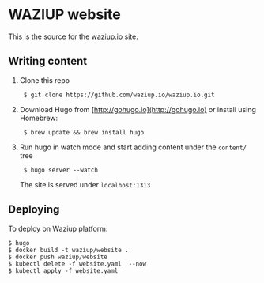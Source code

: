 WAZIUP website
==============

This is the source for the [waziup.io](http://waziup.io) site.

Writing content
---------------

1. Clone this repo

        $ git clone https://github.com/waziup.io/waziup.io.git

2. Download Hugo from [http://gohugo.io](http://gohugo.io) or install using Homebrew:

        $ brew update && brew install hugo

4. Run hugo in watch mode and start adding content under the `content/` tree

        $ hugo server --watch

    The site is served under `localhost:1313`

Deploying
---------

To deploy on Waziup platform:

```
$ hugo
$ docker build -t waziup/website .
$ docker push waziup/website
$ kubectl delete -f website.yaml  --now
$ kubectl apply -f website.yaml
```

